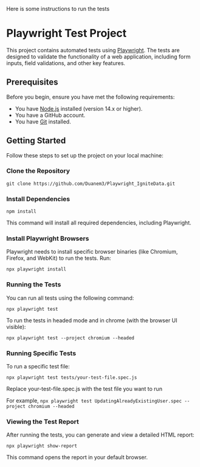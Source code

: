 Here is some instructions to run the tests

# Playwright Test Project

This project contains automated tests using [Playwright](https://playwright.dev/). The tests are designed to validate the functionality of a web application, including form inputs, field validations, and other key features.

## Prerequisites

Before you begin, ensure you have met the following requirements:

- You have [Node.js](https://nodejs.org/) installed (version 14.x or higher).
- You have a GitHub account.
- You have [Git](https://git-scm.com/) installed.

## Getting Started

Follow these steps to set up the project on your local machine:

### Clone the Repository


```git clone https://github.com/Duanem3/Playwright_IgniteData.git```

 ### Install Dependencies

```npm install```

This command will install all required dependencies, including Playwright.

### Install Playwright Browsers
Playwright needs to install specific browser binaries (like Chromium, Firefox, and WebKit) to run the tests. Run:


```npx playwright install```

### Running the Tests
You can run all tests using the following command:


```npx playwright test```

To run the tests in headed mode and in chrome (with the browser UI visible):


```npx playwright test --project chromium --headed```


### Running Specific Tests
To run a specific test file:

```npx playwright test tests/your-test-file.spec.js```

Replace your-test-file.spec.js with the test file you want to run

For example,
```npx playwright test UpdatingAlreadyExistingUser.spec --project chromium --headed ```

### Viewing the Test Report
After running the tests, you can generate and view a detailed HTML report:

```npx playwright show-report```

This command opens the report in your default browser.
